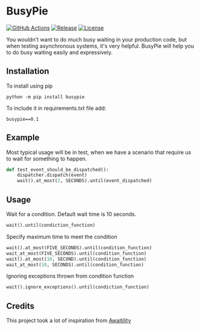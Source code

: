 # BusyPie
[![GitHub Actions](https://github.com/rockem/busypie/workflows/build-and-test/badge.svg)](https://github.com/rockem/busypie/actions)
[![Release](https://img.shields.io/github/release/rockem/busypie.svg)](https://github.com/rockem/busypie/releases/0.0.3)
[![License](http://img.shields.io/:license-apache2.0-blue.svg)](https://github.com/rockem/busypie/blob/master/LICENSE)

You wouldn't want to do much busy waiting in your production code, 
but when testing asynchronous systems, it's very helpful. 
BusyPie will help you to do busy waiting easily and expressively. 

## Installation
To install using pip 
```shell script
python -m pip install busypie
```
To include it in requirements.txt file add: 
```text
busypie==0.1
```

## Example
Most typical usage will be in test, when we have a scenario 
that require us to wait for something to happen.
```python
def test_event_should_be_dispatched():
    dispatcher.dispatch(event)
    wait().at_most(2, SECONDS).until(event_dispatched)
```

## Usage
Wait for a condition. Default wait time is 10 seconds.
```python
wait().until(condiction_function)
```
Specify maximum time to meet the condition 
```python
wait().at_most(FIVE_SECONDS).until(condition_function)
wait_at_most(FIVE_SECONDS).until(condition_function)
wait().at_most(10, SECOND).until(condition_function)
wait_at_most(10, SECONDS).until(condition_function)    
```
Ignoring exceptions thrown from condition function
```python
wait().ignore_exceptions().until(condiction_function)
```

## Credits
This project took a lot of inspiration from [Awaitility](https://github.com/awaitility/awaitility)